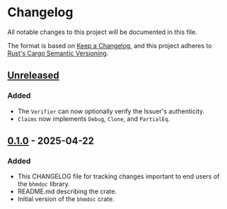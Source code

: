 # Changelog

All notable changes to this project will be documented in this file.

The format is based on [Keep a Changelog](https://keepachangelog.com/en/1.1.0/),
and this project adheres to [Rust's Cargo Semantic
Versioning](https://doc.rust-lang.org/cargo/reference/semver.html).

## [Unreleased]

### Added

- The `Verifier` can now optionally verify the Issuer's authenticity.
- `Claims` now implements `Debug`, `Clone`, and `PartialEq`.

## [0.1.0] - 2025-04-22

### Added

- This CHANGELOG file for tracking changes important to end users of the
  `bhmdoc` library.
- README.md describing the crate.
- Initial version of the `bhmdoc` crate.

[Unreleased]: <https://github.com/blockhousetech/eudi-rust-core/compare/bhmdoc/v0.1.0...HEAD>
[0.1.0]: <https://github.com/blockhousetech/eudi-rust-core/releases/tag/bhmdoc/v0.1.0>
